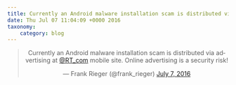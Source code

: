 ```yaml
---
title: Currently an Android malware installation scam is distributed via advertising at @RT_com mobile site. Online advertising is a security risk!
date: Thu Jul 07 11:04:09 +0000 2016
taxonomy:
    category: blog
---
```

<blockquote class="twitter-tweet" align="center"><p lang="en" dir="ltr">Currently an Android malware installation scam is distributed via advertising at <a href="https://twitter.com/RT_com">@RT_com</a> mobile site. Online advertising is a security risk!</p>&mdash; Frank Rieger (@frank_rieger) <a href="https://twitter.com/frank_rieger/status/751007838676410368">July 7, 2016</a></blockquote>
